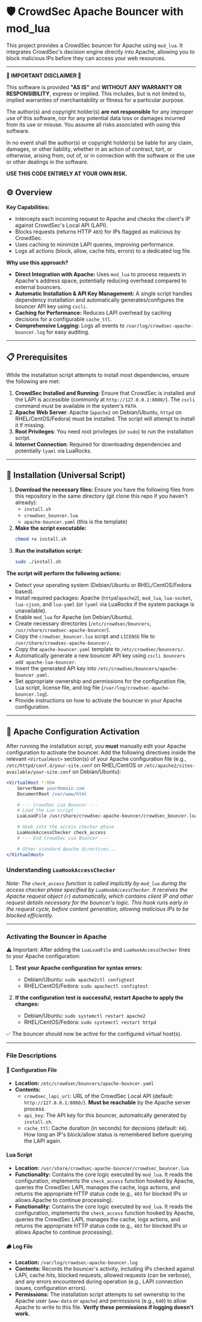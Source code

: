 # 🛡️ CrowdSec Apache Bouncer with mod_lua

This project provides a CrowdSec bouncer for Apache using `mod_lua`. 
It integrates CrowdSec's decision engine directly into Apache, allowing you to block malicious IPs before they can access your web resources.

---

**🛑 IMPORTANT DISCLAIMER 🛑**

 This software is provided **"AS IS"** and **WITHOUT ANY WARRANTY OR RESPONSIBILITY**, express or implied. This includes, but is not limited to, implied warranties of merchantability or fitness for a particular purpose.

 The author(s) and copyright holder(s) **are not responsible** for any improper use of this software, nor for any potential data loss or damages incurred from its use or misuse. You assume all risks associated with using this software.

 In no event shall the author(s) or copyright holder(s) be liable for any claim, damages, or other liability, whether in an action of contract, tort, or otherwise, arising from, out of, or in connection with the software or the use or other dealings in the software.

**USE THIS CODE ENTIRELY AT YOUR OWN RISK.**


## ⚙️ Overview

**Key Capabilities:**

* Intercepts each incoming request to Apache and checks the client's IP against CrowdSec's Local API (LAPI).
* Blocks requests (returns HTTP `403`) for IPs flagged as malicious by CrowdSec.
* Uses caching to minimize LAPI queries, improving performance.
* Logs all actions (block, allow, cache hits, errors) to a dedicated log file.

**Why use this approach?**

* **Direct Integration with Apache:** Uses `mod_lua` to process requests in Apache's address space, potentially reducing overhead compared to external bouncers.
* **Automatic Installation & API Key Management:** A single script handles dependency installation and automatically generates/configures the bouncer API key using `cscli`.
* **Caching for Performance:** Reduces LAPI overhead by caching decisions for a configurable `cache_ttl`.
* **Comprehensive Logging:** Logs all events to `/var/log/crowdsec-apache-bouncer.log` for easy auditing.

---

## 📋 Prerequisites

While the installation script attempts to install most dependencies, ensure the following are met:

1.  **CrowdSec Installed and Running**:
    Ensure that CrowdSec is installed and the LAPI is accessible (commonly at `http://127.0.0.1:8080/`). The `cscli` command must be available in the system's `PATH`.
2.  **Apache Web Server**:
    Apache (`apache2` on Debian/Ubuntu, `httpd` on RHEL/CentOS/Fedora) must be installed. The script will attempt to install it if missing.
3.  **Root Privileges**:
    You need root privileges (or `sudo`) to run the installation script.
4.  **Internet Connection**:
    Required for downloading dependencies and potentially `lyaml` via LuaRocks.

---

## 🚀 Installation (Universal Script)

1.  **Download the necessary files:**
    Ensure you have the following files from this repository in the same directory (git clone this repo if you haven't already):
    * `install.sh`
    * `crowdsec_bouncer.lua`
    * `apache-bouncer.yaml` (this is the template)
2.  **Make the script executable:**
    ```bash
    chmod +x install.sh
    ```
3.  **Run the installation script:**
    ```bash
    sudo ./install.sh
    ```

**The script will perform the following actions:**

* Detect your operating system (Debian/Ubuntu or RHEL/CentOS/Fedora based).
* Install required packages: Apache (`httpd`/`apache2`), `mod_lua`, `lua-socket`, `lua-cjson`, and `lua-yaml` (or `lyaml` via LuaRocks if the system package is unavailable).
* Enable `mod_lua` for Apache (on Debian/Ubuntu).
* Create necessary directories (`/etc/crowdsec/bouncers`, `/usr/share/crowdsec-apache-bouncer`).
* Copy the `crowdsec_bouncer.lua` script and `LICENSE` file to `/usr/share/crowdsec-apache-bouncer/`.
* Copy the `apache-bouncer.yaml` template to `/etc/crowdsec/bouncers/`.
* Automatically generate a new bouncer API key using `cscli bouncers add apache-lua-bouncer`.
* Insert the generated API key into `/etc/crowdsec/bouncers/apache-bouncer.yaml`.
* Set appropriate ownership and permissions for the configuration file, Lua script, license file, and log file (`/var/log/crowdsec-apache-bouncer.log`).
* Provide instructions on how to activate the bouncer in your Apache configuration.

---

## 🔧 Apache Configuration Activation

After running the installation script, you **must** manually edit your Apache configuration to activate the bouncer. Add the following directives inside the relevant `<VirtualHost>` section(s) of your Apache configuration file (e.g., `/etc/httpd/conf.d/your-site.conf` on RHEL/CentOS or `/etc/apache2/sites-available/your-site.conf` on Debian/Ubuntu):



```apache
<VirtualHost *:80>
    ServerName yourdomain.com
    DocumentRoot /var/www/html

    # --- CrowdSec Lua Bouncer ---
    # Load the Lua script
    LuaLoadFile /usr/share/crowdsec-apache-bouncer/crowdsec_bouncer.lua

    # Hook into the access checker phase
    LuaHookAccessChecker check_access
    # --- End CrowdSec Lua Bouncer ---

    # Other standard Apache directives...
</VirtualHost>
```

### Understanding `LuaHookAccessChecker`

*Note: The `check_access` function is called implicitly by `mod_lua` during the access checker phase specified by `LuaHookAccessChecker`. 
It receives the Apache request object (`r`) automatically, which contains client IP and other request details necessary for the bouncer's logic. 
This hook runs early in the request cycle, before content generation, allowing malicious IPs to be blocked efficiently.*

---

### Activating the Bouncer in Apache

⚠️ Important: After adding the `LuaLoadFile` and `LuaHookAccessChecker` lines to your Apache configuration:

1.  **Test your Apache configuration for syntax errors:**

    * Debian/Ubuntu: `sudo apache2ctl configtest`
    * RHEL/CentOS/Fedora: `sudo apachectl configtest`

2.  **If the configuration test is successful, restart Apache to apply the changes:**

    * Debian/Ubuntu: `sudo systemctl restart apache2`
    * RHEL/CentOS/Fedora: `sudo systemctl restart httpd`

✅ The bouncer should now be active for the configured virtual host(s).

---

### File Descriptions

#### 📄 Configuration File
* **Location:** `/etc/crowdsec/bouncers/apache-bouncer.yaml`
* **Contents:**
    * `crowdsec_lapi_url`: URL of the CrowdSec Local API (default: `http://127.0.0.1:8080/`). **Must be reachable** by the Apache server process.
    * `api_key`: The API key for this bouncer, automatically generated by `install.sh`.
    * `cache_ttl`: Cache duration (in seconds) for decisions (default: `60`). How long an IP's block/allow status is remembered before querying the LAPI again.

#### Lua Script
* **Location:** `/usr/share/crowdsec-apache-bouncer/crowdsec_bouncer.lua`
* **Functionality:** Contains the core logic executed by `mod_lua`. 
It reads the configuration, implements the `check_access` function hooked by Apache, 
queries the CrowdSec LAPI, manages the cache, logs actions, 
and returns the appropriate HTTP status code (e.g., `403` for blocked IPs or allows Apache to continue processing).
* **Functionality:** Contains the core logic executed by `mod_lua`. 
It reads the configuration, implements the `check_access` function hooked by Apache, 
queries the CrowdSec LAPI, manages the cache, logs actions, 
and returns the appropriate HTTP status code (e.g., `403` for blocked IPs or allows Apache to continue processing).

#### 🪵 Log File

* **Location:** `/var/log/crowdsec-apache-bouncer.log`
* **Contents:** Records the bouncer's activity, including IPs checked against LAPI, cache hits, blocked requests, 
allowed requests (can be verbose), and any errors encountered during operation (e.g., LAPI connection issues, configuration errors).
* **Permissions:** The installation script attempts to set ownership to the Apache user (`www-data` or `apache`) 
and permissions (e.g., `640`) to allow Apache to write to this file. **Verify these permissions if logging doesn't work.**
